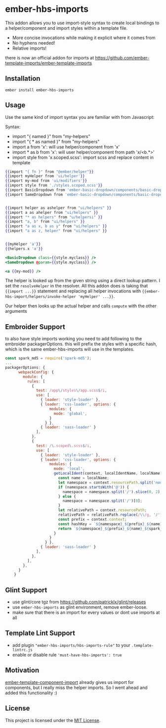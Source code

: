 ember-hbs-imports
==============================================================================

This addon allows you to use import-style syntax to create local bindings to
a helper/component and import styles within a template file.

* More concise invocations while making it explicit where it comes from
* No hyphens needed!
* Relative imports!


there is now an official addon for imports at https://github.com/ember-template-imports/ember-template-imports

Installation
------------------------------------------------------------------------------

```
ember install ember-hbs-imports
```


Usage
------------------------------------------------------------------------------

Use the same kind of import syntax you are familiar with from Javascript:

Syntax:
* import "{ named }" from "my-helpers"
* import "{ * as named }" from "my-helpers"
* import a from 'x': will use helper/component from 'x'
* import * as b from 'x': will user helper/component from path 'x/<b.*>'
* import style from 'x.scoped.scss': import scss and replace content in template 

```hbs
{{import "{ fn }" from "@ember/helper"}}
{{import myHelper from 'ui/helper'}}
{{import my-mod from 'ui/modifiers'}}
{{import style from './styles.scoped.scss'}}
{{import BasicDropdown from 'ember-basic-dropdown/components/basic-dropdown'}}
{{import SameDropdown from 'ember-basic-dropdown/components/basic-dropdown'}}


{{import helper as ashelper from "ui/helpers" }}
{{import a as ahelper from "ui/helpers" }}
{{import "* as helpers" from "u/helpersi" }}
{{import "a, b" from "ui/helpers" }}
{{import "a as x, b as y" from "ui/helpers" }}
{{import "a as z, helper" from "ui/helpers" }}


{{myHelper 'a'}}
{{helpers.x 'a'}}

<BasicDropdown class={{style.myclass}} />
<SameDropdown @param={{style.myclass}} />

<a {{my-mod}} />
```

The helper is looked up from the given string using a direct lookup
pattern. I set the `resolveHelper` in the resolver. 
All this addon does is taking that `{{import ...}}` statement
and replacing all helper invocations with `{{ember-hbs-import/helpers/invoke-helper 'myHelper' ...}}`.

Our helper then looks up the actual helper and calls `compute` with the other arguments



Embroider Support
------------------------------------------------------------------------------
to also have style imports working you need to add following to the embroider packagerOptions.
this will prefix the styles with a specific hash, which is the same ember-hbs-imports will use in the templates.
```js
const spark_md5 = require('spark-md5');
...
packagerOptions: {
      webpackConfig: {
        module: {
          rules: [
            {
              test: /app\/styles\/app.scss$/i,
              use: [
                { loader: 'style-loader' },
                { loader: 'css-loader', options: {
                    modules: {
                      mode: 'global',
                    }
                  } },
                { loader: 'sass-loader' }
              ],
            },
            {
              test: /\.scoped\.scss$/i,
              use: [
                { loader: 'style-loader' },
                { loader: 'css-loader', options: {
                    modules: {
                      mode: 'local',
                      getLocalIdent(context, localIdentName, localName) {
                        const name = localName;
                        let namespace = context.resourcePath.split('node_modules').slice(-1)[0];
                        if (namespace.startsWith('@')) {
                          namespace = namespace.split('/').slice(0, 2).join('/');
                        } else {
                          namespace = namespace.split('/')[0];
                        }
                        let relativePath = context.resourcePath;
                        relativePath = relativePath.replace(/\\/g, '/');
                        const prefix = context.context;
                        const hashKey = `${namespace}_${prefix}_${name}`;
                        return `${namespace}_${prefix}_${name}_${spark_md5.hash(hashKey).slice(0, 5)}`;
                      }
                    }
                  } },
                { loader: 'sass-loader' }
              ],
            },
          ],
        },
      }
    }
```

Glint Support
------------------------------------------------------------------------------
* use glint/core tgz from https://github.com/patricklx/glint/releases
* use `ember-hbs-imports` as glint environment, remove ember-loose.
* make sure that there is an import for every values or dont use imports at all

Template Lint Support
------------------------------------------------------------------------------
* add plugin `"ember-hbs-imports/hbs-imports-rule"` to your `.template-lintrc.js`
* enable or disable rule `'must-have-hbs-imports': true`

Motivation
------------------------------------------------------------------------------

[ember-template-component-import](https://github.com/crashco/ember-template-component-import)
already gives us import for components, but I really miss the helper imports.
So I went ahead and added this functionality :)


License
------------------------------------------------------------------------------

This project is licensed under the [MIT License](LICENSE.md).
